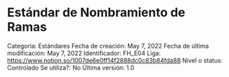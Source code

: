 # Estándar de Nombramiento de Ramas

Categoría: Estándares
Fecha de creación: May 7, 2022
Fecha de última modificación: May 7, 2022
Identificador: FH_E04
Liga: https://www.notion.so/1007de6e0ff14f2888dc0c83b84fda88
Nivel o status: Controlado
Se utiliza?: No
Última versión: 1.0